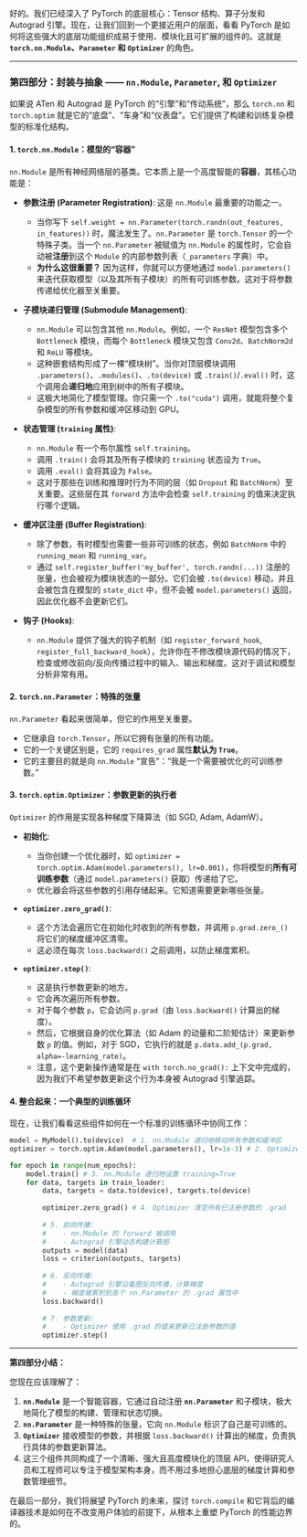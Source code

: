 好的。我们已经深入了 PyTorch 的底层核心：Tensor 结构、算子分发和 Autograd 引擎。现在，让我们回到一个更接近用户的层面，看看 PyTorch 是如何将这些强大的底层功能组织成易于使用、模块化且可扩展的组件的。这就是 **`torch.nn.Module`、`Parameter` 和 `Optimizer`** 的角色。

---

### **第四部分：封装与抽象 —— `nn.Module`, `Parameter`, 和 `Optimizer`**

如果说 ATen 和 Autograd 是 PyTorch 的“引擎”和“传动系统”，那么 `torch.nn` 和 `torch.optim` 就是它的“底盘”、“车身”和“仪表盘”。它们提供了构建和训练复杂模型的标准化结构。

#### **1. `torch.nn.Module`：模型的“容器”**

`nn.Module` 是所有神经网络层的基类。它本质上是一个高度智能的**容器**，其核心功能是：

*   **参数注册 (Parameter Registration)**: 这是 `nn.Module` 最重要的功能之一。
    *   当你写下 `self.weight = nn.Parameter(torch.randn(out_features, in_features))` 时，魔法发生了。`nn.Parameter` 是 `torch.Tensor` 的一个特殊子类。当一个 `nn.Parameter` 被赋值为 `nn.Module` 的属性时，它会自动被**注册**到这个 `Module` 的内部参数列表（`_parameters` 字典）中。
    *   **为什么这很重要？** 因为这样，你就可以方便地通过 `model.parameters()` 来迭代获取模型（以及其所有子模块）的所有可训练参数。这对于将参数传递给优化器至关重要。

*   **子模块递归管理 (Submodule Management)**:
    *   `nn.Module` 可以包含其他 `nn.Module`。例如，一个 `ResNet` 模型包含多个 `Bottleneck` 模块，而每个 `Bottleneck` 模块又包含 `Conv2d`、`BatchNorm2d` 和 `ReLU` 等模块。
    *   这种嵌套结构形成了一棵“模块树”。当你对顶层模块调用 `.parameters()`、`.modules()`、`.to(device)` 或 `.train()`/`.eval()` 时，这个调用会**递归地**应用到树中的所有子模块。
    *   这极大地简化了模型管理。你只需一个 `.to("cuda")` 调用，就能将整个复杂模型的所有参数和缓冲区移动到 GPU。

*   **状态管理 (`training` 属性)**:
    *   `nn.Module` 有一个布尔属性 `self.training`。
    *   调用 `.train()` 会将其及所有子模块的 `training` 状态设为 `True`。
    *   调用 `.eval()` 会将其设为 `False`。
    *   这对于那些在训练和推理时行为不同的层（如 `Dropout` 和 `BatchNorm`）至关重要。这些层在其 `forward` 方法中会检查 `self.training` 的值来决定执行哪个逻辑。

*   **缓冲区注册 (Buffer Registration)**:
    *   除了参数，有时模型也需要一些非可训练的状态，例如 `BatchNorm` 中的 `running_mean` 和 `running_var`。
    *   通过 `self.register_buffer('my_buffer', torch.randn(...))` 注册的张量，也会被视为模块状态的一部分。它们会被 `.to(device)` 移动，并且会被包含在模型的 `state_dict` 中，但不会被 `model.parameters()` 返回，因此优化器不会更新它们。

*   **钩子 (Hooks)**:
    *   `nn.Module` 提供了强大的钩子机制（如 `register_forward_hook`, `register_full_backward_hook`），允许你在不修改模块源代码的情况下，检查或修改前向/反向传播过程中的输入、输出和梯度。这对于调试和模型分析非常有用。

#### **2. `torch.nn.Parameter`：特殊的张量**

`nn.Parameter` 看起来很简单，但它的作用至关重要。
*   它继承自 `torch.Tensor`，所以它拥有张量的所有功能。
*   它的一个关键区别是，它的 `requires_grad` 属性**默认为 `True`**。
*   它的主要目的就是向 `nn.Module` “宣告”：“我是一个需要被优化的可训练参数。”

#### **3. `torch.optim.Optimizer`：参数更新的执行者**

`Optimizer` 的作用是实现各种梯度下降算法（如 SGD, Adam, AdamW）。

*   **初始化**:
    *   当你创建一个优化器时，如 `optimizer = torch.optim.Adam(model.parameters(), lr=0.001)`，你将模型的**所有可训练参数**（通过 `model.parameters()` 获取）传递给了它。
    *   优化器会将这些参数的引用存储起来。它知道需要更新哪些张量。

*   **`optimizer.zero_grad()`**:
    *   这个方法会遍历它在初始化时收到的所有参数，并调用 `p.grad.zero_()` 将它们的梯度缓冲区清零。
    *   这必须在每次 `loss.backward()` 之前调用，以防止梯度累积。

*   **`optimizer.step()`**:
    *   这是执行参数更新的地方。
    *   它会再次遍历所有参数。
    *   对于每个参数 `p`，它会访问 `p.grad`（由 `loss.backward()` 计算出的梯度）。
    *   然后，它根据自身的优化算法（如 Adam 的动量和二阶矩估计）来更新参数 `p` 的值。例如，对于 SGD，它执行的就是 `p.data.add_(p.grad, alpha=-learning_rate)`。
    *   注意，这个更新操作通常是在 `with torch.no_grad():` 上下文中完成的，因为我们不希望参数更新这个行为本身被 Autograd 引擎追踪。

#### **4. 整合起来：一个典型的训练循环**

现在，让我们看看这些组件如何在一个标准的训练循环中协同工作：

```python
model = MyModel().to(device)  # 1. nn.Module 递归地移动所有参数和缓冲区
optimizer = torch.optim.Adam(model.parameters(), lr=1e-3) # 2. Optimizer 注册了所有 nn.Parameter

for epoch in range(num_epochs):
    model.train() # 3. nn.Module 递归地设置 training=True
    for data, targets in train_loader:
        data, targets = data.to(device), targets.to(device)
        
        optimizer.zero_grad() # 4. Optimizer 清空所有已注册参数的 .grad
        
        # 5. 前向传播:
        #    - nn.Module 的 forward 被调用
        #    - Autograd 引擎动态构建计算图
        outputs = model(data)
        loss = criterion(outputs, targets)
        
        # 6. 反向传播:
        #    - Autograd 引擎沿着图反向传播，计算梯度
        #    - 梯度被累积到各个 nn.Parameter 的 .grad 属性中
        loss.backward()
        
        # 7. 参数更新:
        #    - Optimizer 使用 .grad 的值来更新已注册参数的值
        optimizer.step()
```

---

**第四部分小结：**

您现在应该理解了：

1.  **`nn.Module`** 是一个智能容器，它通过自动注册 **`nn.Parameter`** 和子模块，极大地简化了模型的构建、管理和状态切换。
2.  **`nn.Parameter`** 是一种特殊的张量，它向 `nn.Module` 标识了自己是可训练的。
3.  **`Optimizer`** 接收模型的参数，并根据 `loss.backward()` 计算出的梯度，负责执行具体的参数更新算法。
4.  这三个组件共同构成了一个清晰、强大且高度模块化的顶层 API，使得研究人员和工程师可以专注于模型架构本身，而不用过多地担心底层的梯度计算和参数管理细节。

在最后一部分，我们将展望 PyTorch 的未来，探讨 `torch.compile` 和它背后的编译器技术是如何在不改变用户体验的前提下，从根本上重塑 PyTorch 的性能边界的。